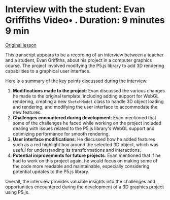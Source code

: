 # Interview with the student: Evan Griffiths Video• . Duration: 9 minutes 9 min

[Original lesson](https://www.coursera.org/learn/uol-introduction-to-programming-2/lecture/M45g9/interview-with-the-student-evan-griffiths)

This transcript appears to be a recording of an interview between a teacher and a student, Evan Griffiths, about his project in a computer graphics course. The project involved modifying the P5.js library to add 3D rendering capabilities to a graphical user interface.

Here is a summary of the key points discussed during the interview:

1. **Modifications made to the project**: Evan discussed the various changes he made to the original template, including adding support for WebGL rendering, creating a new `SketchModel` class to handle 3D object loading and rendering, and modifying the user interface to accommodate the new features.
2. **Challenges encountered during development**: Evan mentioned that some of the challenges he faced while working on the project included dealing with issues related to the P5.js library's WebGL support and optimizing performance for smooth rendering.
3. **User interface modifications**: He discussed how he added features such as a red highlight box around the selected 3D object, which was useful for understanding its transformations and interactions.
4. **Potential improvements for future projects**: Evan mentioned that if he had to work on this project again, he would focus on making some of the code more readable and maintainable, especially considering potential updates to the P5.js library.

Overall, the interview provides valuable insights into the challenges and opportunities encountered during the development of a 3D graphics project using P5.js.

